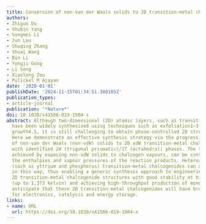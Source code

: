 ```yaml
---
title: Conversion of non-van der Waals solids to 2D transition-metal chalcogenides
authors:
- Zhiguo Du
- Shubin Yang
- Songmei Li
- Jun Lou
- Shuqing Zhang
- Shuai Wang
- Bin Li
- Yongji Gong
- Li Song
- Xiaolong Zou
- Pulickel M Ajayan
date: '2020-01-01'
publishDate: '2024-11-15T01:34:51.380105Z'
publication_types:
- article-journal
publication: '*Nature*'
doi: 10.1038/s41586-019-1904-x
abstract: Although two-dimensional (2D) atomic layers, such as transition-metal chalcogenides,
  have been widely synthesized using techniques such as exfoliation1–3 and vapour-phase
  growth4,5, it is still challenging to obtain phase-controlled 2D structures6–8.
  Here we demonstrate an effective synthesis strategy via the progressive transformation
  of non-van der Waals (non-vdW) solids to 2D vdW transition-metal chalcogenide layers
  with identified 2H (trigonal prismatic)/1T (octahedral) phases. The transformation,
  achieved by exposing non-vdW solids to chalcogen vapours, can be controlled using
  the enthalpies and vapour pressures of the reaction products. Heteroatom-substituted
  (such as yttrium and phosphorus) transition-metal chalcogenides can also be synthesized
  in this way, thus enabling a generic synthesis approach to engineering phase-selected
  2D transition-metal chalcogenide structures with good stability at high temperatures
  (up to 1,373 kelvin) and achieving high-throughput production of monolayers. We
  anticipate that these 2D transition-metal chalcogenides will have broad applications
  for electronics, catalysis and energy storage.
links:
- name: URL
  url: https://doi.org/10.1038/s41586-019-1904-x
---
```

